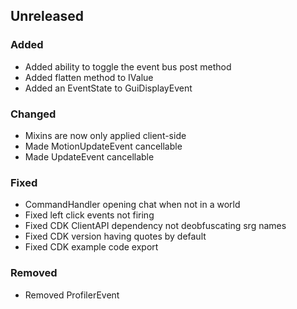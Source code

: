 ## Unreleased
### Added
- Added ability to toggle the event bus post method
- Added flatten method to IValue
- Added an EventState to GuiDisplayEvent
### Changed
- Mixins are now only applied client-side
- Made MotionUpdateEvent cancellable
- Made UpdateEvent cancellable
### Fixed
- CommandHandler opening chat when not in a world
- Fixed left click events not firing
- Fixed CDK ClientAPI dependency not deobfuscating srg names
- Fixed CDK version having quotes by default
- Fixed CDK example code export
### Removed
- Removed ProfilerEvent